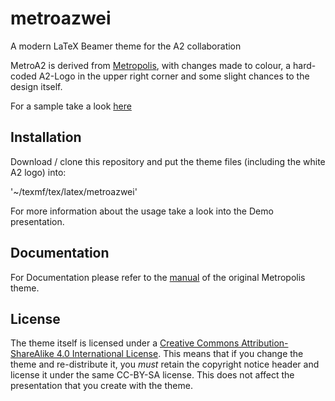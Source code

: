 # metroazwei
A modern LaTeX Beamer theme for the A2 collaboration

MetroA2 is derived from [Metropolis](https://github.com/matze/mtheme), with changes made to colour, 
a hard-coded A2-Logo in the upper right corner and some slight chances to the design itself.

For a sample take a look [here](https://github.com/jwettig/metroazwei/blob/master/demo/demo.pdf)

## Installation
Download / clone this repository and put the theme files (including the white A2 logo) into:

'~/texmf/tex/latex/metroazwei'

For more information about the usage take a look into the Demo presentation.

## Documentation
For Documentation please refer to the [manual][] of the original Metropolis theme.

## License
The theme itself is licensed under a [Creative Commons Attribution-ShareAlike
4.0 International License](http://creativecommons.org/licenses/by-sa/4.0/). This
means that if you change the theme and re-distribute it, you *must* retain the
copyright notice header and license it under the same CC-BY-SA license. This
does not affect the presentation that you create with the theme.


[manual]: http://mirrors.ctan.org/macros/latex/contrib/beamer-contrib/themes/metropolis/doc/metropolistheme.pdf

